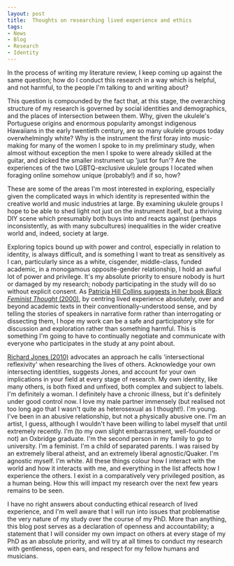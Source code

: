 ```yaml
---
layout: post
title:  Thoughts on researching lived experience and ethics
tags:
- News
- Blog
- Research
- Identity
---
```


<p>In the process of writing my literature review, I keep coming up against the same question; how do I conduct this research in a way which is helpful, and not harmful, to the people I'm talking to and writing about?</p>

<p>This question is compounded by the fact that, at this stage, the overarching structure of my research is governed by social identities and demographics, and the places of intersection between them. Why, given the ukulele's Portuguese origins and enormous popularity amongst indigenous Hawaiians in the early twentieth century, are so many ukulele groups today overwhelmingly white? Why is the instrument the first foray into music-making for many of the women I spoke to in my preliminary study, when almost without exception the men I spoke to were already skilled at the guitar, and picked the smaller instrument up 'just for fun'? Are the experiences of the two LGBTQ-exclusive ukulele groups I located when foraging online somehow unique (probably!) and if so, how?</p>

<p>These are some of the areas I'm most interested in exploring, especially given the complicated ways in which identity is represented within the creative world and music industries at large. By examining ukulele groups I hope to be able to shed light not just on the instrument itself, but a thriving DIY scene which presumably both buys into and reacts against (perhaps inconsistently, as with many subcultures) inequalities in the wider creative world and, indeed, society at large.</p>

<p>Exploring topics bound up with power and control, especially in relation to identity, is always difficult, and is something I want to treat as sensitively as I can, particularly since as a white, cisgender, middle-class, funded academic, in a monogamous opposite-gender relationship, I hold an awful lot of power and privilege. It's my absolute priority to ensure nobody is hurt or damaged by my research; nobody participating in the study will do so without explicit consent. As <a href="http://www.jkarahalis.com/sites/default/files/Black%20Feminist%20Thought%20chap1.pdf">Patricia Hill Collins suggests in her book <i>Black Feminist Thought</i> (2000)</a>, by centring lived experience absolutely, over and beyond academic texts in their conventionally-understood sense, and by telling the stories of speakers in narrative form rather than interrogating or dissecting them, I hope my work can be a  safe and participatory site for discussion and exploration rather than something harmful. This is something I'm going to have to continually negotiate and communicate with everyone who participates in the study at any point about.</p>

<p><a href="http://thekeep.eiu.edu/cgi/viewcontent.cgi?article=1002&context=commstudies_fac">Richard Jones (2010)</a> advocates an approach he calls 'intersectional reflexivity' when researching the lives of others. Acknowledge your own intersecting identities, suggests Jones, and account for your own implications in your field at every stage of research. My own identity, like many others, is both fixed and unfixed, both complex and subject to labels. I'm definitely a woman. I definitely have a chronic illness, but it's definitely under good control now. I love my male partner immensely (but realised not too long ago that I wasn't quite as heterosexual as I thought!). I'm young. I've been in an abusive relationship, but not a physically abusive one. I'm an artist, I guess, although I wouldn't have been willing to label myself that until extremely recently. I'm (to my own slight embarrassment, well-founded or not) an Oxbridge graduate. I'm the second person in my family to go to university. I'm a feminist. I'm a child of separated parents. I was raised by an extremely liberal atheist, and an extremely liberal agnostic/Quaker. I'm agnostic myself. I'm white. All these things colour how I interact with the world and how it interacts with me, and everything in the list affects how I experience the others. I exist in a comparatively very privileged position, as a human being. How this will impact my research over the next few years remains to be seen.</p>

<p>I have no right answers about conducting ethical research of lived experience, and I'm well aware that I will run into issues that problematise the very nature of my study over the course of my PhD. More than anything, this blog post serves as a declaration of openness and accountability; a statement that I will consider my own impact on others at every stage of my PhD as an absolute priority, and will try at all times to conduct my research with gentleness, open ears, and respect for my fellow humans and musicians.</p>

